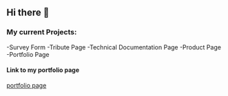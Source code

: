## Hi there 👋

### My current Projects:
-Survey Form
-Tribute Page
-Technical Documentation Page
-Product Page
-Portfolio Page


#### Link to my portfolio page
[portfolio page](https://pihub789.github.io/portfolio)




<!--
**Pihub789/pihub789** is a ✨ _special_ ✨ repository because its `README.md` (this file) appears on your GitHub profile.

Here are some ideas to get you started:

- 🔭 I’m currently working on ...
- 🌱 I’m currently learning ...
- 👯 I’m looking to collaborate on ...
- 🤔 I’m looking for help with ...
- 💬 Ask me about ...
- 📫 How to reach me: ...
- 😄 Pronouns: ...
- ⚡ Fun fact: ...
-->
